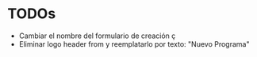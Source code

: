 # TODOs

- Cambiar el nombre del formulario de creación
  ç
- Eliminar logo header from y reemplatarlo por texto: "Nuevo Programa"
